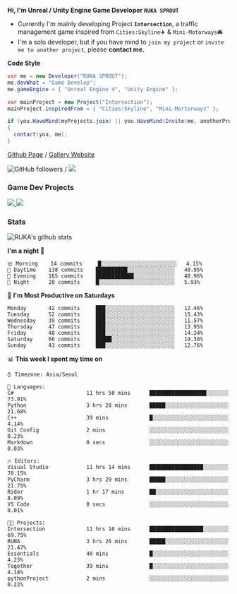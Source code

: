 **Hi, I'm Unreal / Unity Engine Game Developer `RUKA SPROUT`**

- Currently I'm mainly developing Project **`Intersection`**, a traffic management game inspired from `Cities:Skyline`✈️ & `Mini-Motorways`🚘
- I'm a solo developer, but if you have mind to `join my project` or `invite me to another project`, please **contact me.**

**Code Style**

```csharp
var me = new Developer("RUKA SPROUT");
me.devWhat = "Game Develop";
me.gameEngine = { "Unreal Engine 4", "Unity Engine" };
```

```csharp
var mainProject = new Project("Intersection");
mainProject.inspiredFrom = { "Cities:Skyline", "Mini-Mortorways" };

if (you.HaveMind(myProjects.join) || you.HaveMind(Invite(me, anotherProject)))
{
  contact(you, me);
}
```

[Github Page](https://lutca1320.github.io/) / [Gallery Website](https://rukasp.xyz/)

![GitHub followers](https://img.shields.io/github/followers/lutca1320?label=Follow&style=social) / [![](https://img.shields.io/badge/Gmail-lutca1320%40gmail.com-blue)](mailto:lutca1320@gmail.com)

### Game Dev Projects

<a href="https://github.com/lutca1320/Intersection">
  <img src="https://github-readme-stats.vercel.app/api/pin/?username=lutca1320&repo=Intersection" />
</a>
<a href="https://github.com/lutca1320/Together">
  <img src="https://github-readme-stats.vercel.app/api/pin/?username=lutca1320&repo=Together" />
</a>


### Stats

![RUKA's github stats](https://github-readme-stats.vercel.app/api?username=lutca1320&show_icons=true&include_all_commits=true&count_private=true&hide=contribs,prs)

<!--START_SECTION:waka-->
**I'm a night 🦉** 

```text
🌞 Morning    14 commits     █░░░░░░░░░░░░░░░░░░░░░░░░   4.15% 
🌆 Daytime    138 commits    ██████████░░░░░░░░░░░░░░░   40.95% 
🌃 Evening    165 commits    ████████████░░░░░░░░░░░░░   48.96% 
🌙 Night      20 commits     █░░░░░░░░░░░░░░░░░░░░░░░░   5.93%

```
📅 **I'm Most Productive on Saturdays** 

```text
Monday       42 commits     ███░░░░░░░░░░░░░░░░░░░░░░   12.46% 
Tuesday      52 commits     ███░░░░░░░░░░░░░░░░░░░░░░   15.43% 
Wednesday    39 commits     ███░░░░░░░░░░░░░░░░░░░░░░   11.57% 
Thursday     47 commits     ███░░░░░░░░░░░░░░░░░░░░░░   13.95% 
Friday       48 commits     ███░░░░░░░░░░░░░░░░░░░░░░   14.24% 
Saturday     66 commits     █████░░░░░░░░░░░░░░░░░░░░   19.58% 
Sunday       43 commits     ███░░░░░░░░░░░░░░░░░░░░░░   12.76%

```


📊 **This week I spent my time on** 

```text
⌚︎ Timezone: Asia/Seoul

💬 Languages: 
C#                       11 hrs 50 mins      ██████████████████░░░░░░░   73.91% 
Python                   3 hrs 28 mins       █████░░░░░░░░░░░░░░░░░░░░   21.68% 
C++                      39 mins             █░░░░░░░░░░░░░░░░░░░░░░░░   4.14% 
Git Config               2 mins              ░░░░░░░░░░░░░░░░░░░░░░░░░   0.23% 
Markdown                 0 secs              ░░░░░░░░░░░░░░░░░░░░░░░░░   0.03%

🔥 Editors: 
Visual Studio            11 hrs 14 mins      █████████████████░░░░░░░░   70.15% 
PyCharm                  3 hrs 29 mins       █████░░░░░░░░░░░░░░░░░░░░   21.75% 
Rider                    1 hr 17 mins        ██░░░░░░░░░░░░░░░░░░░░░░░   8.09% 
VS Code                  0 secs              ░░░░░░░░░░░░░░░░░░░░░░░░░   0.01%

🐱‍💻 Projects: 
Intersection             11 hrs 10 mins      █████████████████░░░░░░░░   69.75% 
RUNA                     3 hrs 26 mins       █████░░░░░░░░░░░░░░░░░░░░   21.47% 
Essentials               40 mins             █░░░░░░░░░░░░░░░░░░░░░░░░   4.23% 
Together                 39 mins             █░░░░░░░░░░░░░░░░░░░░░░░░   4.14% 
pythonProject            2 mins              ░░░░░░░░░░░░░░░░░░░░░░░░░   0.22%

```


<!--END_SECTION:waka-->
